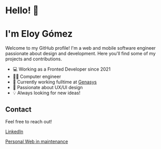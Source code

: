 # Hello! 👋 
# I'm Eloy Gómez

Welcome to my GitHub profile! I'm a web and mobile software engineer passionate about design and development. Here you'll find some of my projects and contributions.

* 💻 Working as a Fronted Developer since 2021
* 👨‍🎓 Computer engineer
* 🏣 Currently working fulltime at [Genasys]([https://genasys.com/])
* 📐 Passionate about UX/UI design
* 💡 Always looking for new ideas!


## Contact

Feel free to reach out!

[LinkedIn](https://www.linkedin.com/in/eloy-gomez-garcia-464125201/)

[Personal Web in maintenance]()

